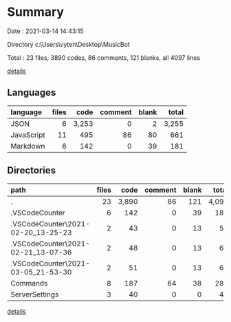 # Summary

Date : 2021-03-14 14:43:15

Directory c:\Users\vyten\Desktop\MusicBot

Total : 23 files,  3890 codes, 86 comments, 121 blanks, all 4097 lines

[details](details.md)

## Languages
| language | files | code | comment | blank | total |
| :--- | ---: | ---: | ---: | ---: | ---: |
| JSON | 6 | 3,253 | 0 | 2 | 3,255 |
| JavaScript | 11 | 495 | 86 | 80 | 661 |
| Markdown | 6 | 142 | 0 | 39 | 181 |

## Directories
| path | files | code | comment | blank | total |
| :--- | ---: | ---: | ---: | ---: | ---: |
| . | 23 | 3,890 | 86 | 121 | 4,097 |
| .VSCodeCounter | 6 | 142 | 0 | 39 | 181 |
| .VSCodeCounter\2021-02-20_13-25-23 | 2 | 43 | 0 | 13 | 56 |
| .VSCodeCounter\2021-02-21_13-07-36 | 2 | 48 | 0 | 13 | 61 |
| .VSCodeCounter\2021-03-05_21-53-30 | 2 | 51 | 0 | 13 | 64 |
| Commands | 8 | 187 | 64 | 38 | 289 |
| ServerSettings | 3 | 40 | 0 | 0 | 40 |

[details](details.md)